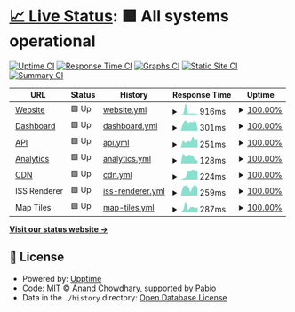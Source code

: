 # [📈 Live Status](https://chewey-bot.github.io/status): <!--live status--> **🟩 All systems operational**

[![Uptime CI](https://github.com/Chewey-Bot/status/workflows/Uptime%20CI/badge.svg)](https://github.com/Chewey-Bot/status/actions?query=workflow%3A%22Uptime+CI%22)
[![Response Time CI](https://github.com/Chewey-Bot/status/workflows/Response%20Time%20CI/badge.svg)](https://github.com/Chewey-Bot/status/actions?query=workflow%3A%22Response+Time+CI%22)
[![Graphs CI](https://github.com/Chewey-Bot/status/workflows/Graphs%20CI/badge.svg)](https://github.com/Chewey-Bot/status/actions?query=workflow%3A%22Graphs+CI%22)
[![Static Site CI](https://github.com/Chewey-Bot/status/workflows/Static%20Site%20CI/badge.svg)](https://github.com/Chewey-Bot/status/actions?query=workflow%3A%22Static+Site+CI%22)
[![Summary CI](https://github.com/Chewey-Bot/status/workflows/Summary%20CI/badge.svg)](https://github.com/Chewey-Bot/status/actions?query=workflow%3A%22Summary+CI%22)

<!--start: status pages-->
<!-- This summary is generated by Upptime (https://github.com/upptime/upptime) -->
<!-- Do not edit this manually, your changes will be overwritten -->
<!-- prettier-ignore -->
| URL | Status | History | Response Time | Uptime |
| --- | ------ | ------- | ------------- | ------ |
| <img alt="" src="https://icons.duckduckgo.com/ip3/chewey-bot.top.ico" height="13"> [Website](https://chewey-bot.top) | 🟩 Up | [website.yml](https://github.com/Chewey-Bot/status/commits/HEAD/history/website.yml) | <details><summary><img alt="Response time graph" src="./graphs/website/response-time-week.png" height="20"> 916ms</summary><br><a href="https://status.chewey-bot.top/history/website"><img alt="Response time 390" src="https://img.shields.io/endpoint?url=https%3A%2F%2Fraw.githubusercontent.com%2FChewey-Bot%2Fstatus%2FHEAD%2Fapi%2Fwebsite%2Fresponse-time.json"></a><br><a href="https://status.chewey-bot.top/history/website"><img alt="24-hour response time 539" src="https://img.shields.io/endpoint?url=https%3A%2F%2Fraw.githubusercontent.com%2FChewey-Bot%2Fstatus%2FHEAD%2Fapi%2Fwebsite%2Fresponse-time-day.json"></a><br><a href="https://status.chewey-bot.top/history/website"><img alt="7-day response time 916" src="https://img.shields.io/endpoint?url=https%3A%2F%2Fraw.githubusercontent.com%2FChewey-Bot%2Fstatus%2FHEAD%2Fapi%2Fwebsite%2Fresponse-time-week.json"></a><br><a href="https://status.chewey-bot.top/history/website"><img alt="30-day response time 498" src="https://img.shields.io/endpoint?url=https%3A%2F%2Fraw.githubusercontent.com%2FChewey-Bot%2Fstatus%2FHEAD%2Fapi%2Fwebsite%2Fresponse-time-month.json"></a><br><a href="https://status.chewey-bot.top/history/website"><img alt="1-year response time 390" src="https://img.shields.io/endpoint?url=https%3A%2F%2Fraw.githubusercontent.com%2FChewey-Bot%2Fstatus%2FHEAD%2Fapi%2Fwebsite%2Fresponse-time-year.json"></a></details> | <details><summary><a href="https://status.chewey-bot.top/history/website">100.00%</a></summary><a href="https://status.chewey-bot.top/history/website"><img alt="All-time uptime 99.67%" src="https://img.shields.io/endpoint?url=https%3A%2F%2Fraw.githubusercontent.com%2FChewey-Bot%2Fstatus%2FHEAD%2Fapi%2Fwebsite%2Fuptime.json"></a><br><a href="https://status.chewey-bot.top/history/website"><img alt="24-hour uptime 100.00%" src="https://img.shields.io/endpoint?url=https%3A%2F%2Fraw.githubusercontent.com%2FChewey-Bot%2Fstatus%2FHEAD%2Fapi%2Fwebsite%2Fuptime-day.json"></a><br><a href="https://status.chewey-bot.top/history/website"><img alt="7-day uptime 100.00%" src="https://img.shields.io/endpoint?url=https%3A%2F%2Fraw.githubusercontent.com%2FChewey-Bot%2Fstatus%2FHEAD%2Fapi%2Fwebsite%2Fuptime-week.json"></a><br><a href="https://status.chewey-bot.top/history/website"><img alt="30-day uptime 100.00%" src="https://img.shields.io/endpoint?url=https%3A%2F%2Fraw.githubusercontent.com%2FChewey-Bot%2Fstatus%2FHEAD%2Fapi%2Fwebsite%2Fuptime-month.json"></a><br><a href="https://status.chewey-bot.top/history/website"><img alt="1-year uptime 99.67%" src="https://img.shields.io/endpoint?url=https%3A%2F%2Fraw.githubusercontent.com%2FChewey-Bot%2Fstatus%2FHEAD%2Fapi%2Fwebsite%2Fuptime-year.json"></a></details>
| <img alt="" src="https://icons.duckduckgo.com/ip3/dash.chewey-bot.top.ico" height="13"> [Dashboard](https://dash.chewey-bot.top/favicon.ico) | 🟩 Up | [dashboard.yml](https://github.com/Chewey-Bot/status/commits/HEAD/history/dashboard.yml) | <details><summary><img alt="Response time graph" src="./graphs/dashboard/response-time-week.png" height="20"> 301ms</summary><br><a href="https://status.chewey-bot.top/history/dashboard"><img alt="Response time 447" src="https://img.shields.io/endpoint?url=https%3A%2F%2Fraw.githubusercontent.com%2FChewey-Bot%2Fstatus%2FHEAD%2Fapi%2Fdashboard%2Fresponse-time.json"></a><br><a href="https://status.chewey-bot.top/history/dashboard"><img alt="24-hour response time 254" src="https://img.shields.io/endpoint?url=https%3A%2F%2Fraw.githubusercontent.com%2FChewey-Bot%2Fstatus%2FHEAD%2Fapi%2Fdashboard%2Fresponse-time-day.json"></a><br><a href="https://status.chewey-bot.top/history/dashboard"><img alt="7-day response time 301" src="https://img.shields.io/endpoint?url=https%3A%2F%2Fraw.githubusercontent.com%2FChewey-Bot%2Fstatus%2FHEAD%2Fapi%2Fdashboard%2Fresponse-time-week.json"></a><br><a href="https://status.chewey-bot.top/history/dashboard"><img alt="30-day response time 314" src="https://img.shields.io/endpoint?url=https%3A%2F%2Fraw.githubusercontent.com%2FChewey-Bot%2Fstatus%2FHEAD%2Fapi%2Fdashboard%2Fresponse-time-month.json"></a><br><a href="https://status.chewey-bot.top/history/dashboard"><img alt="1-year response time 447" src="https://img.shields.io/endpoint?url=https%3A%2F%2Fraw.githubusercontent.com%2FChewey-Bot%2Fstatus%2FHEAD%2Fapi%2Fdashboard%2Fresponse-time-year.json"></a></details> | <details><summary><a href="https://status.chewey-bot.top/history/dashboard">100.00%</a></summary><a href="https://status.chewey-bot.top/history/dashboard"><img alt="All-time uptime 99.77%" src="https://img.shields.io/endpoint?url=https%3A%2F%2Fraw.githubusercontent.com%2FChewey-Bot%2Fstatus%2FHEAD%2Fapi%2Fdashboard%2Fuptime.json"></a><br><a href="https://status.chewey-bot.top/history/dashboard"><img alt="24-hour uptime 100.00%" src="https://img.shields.io/endpoint?url=https%3A%2F%2Fraw.githubusercontent.com%2FChewey-Bot%2Fstatus%2FHEAD%2Fapi%2Fdashboard%2Fuptime-day.json"></a><br><a href="https://status.chewey-bot.top/history/dashboard"><img alt="7-day uptime 100.00%" src="https://img.shields.io/endpoint?url=https%3A%2F%2Fraw.githubusercontent.com%2FChewey-Bot%2Fstatus%2FHEAD%2Fapi%2Fdashboard%2Fuptime-week.json"></a><br><a href="https://status.chewey-bot.top/history/dashboard"><img alt="30-day uptime 100.00%" src="https://img.shields.io/endpoint?url=https%3A%2F%2Fraw.githubusercontent.com%2FChewey-Bot%2Fstatus%2FHEAD%2Fapi%2Fdashboard%2Fuptime-month.json"></a><br><a href="https://status.chewey-bot.top/history/dashboard"><img alt="1-year uptime 99.77%" src="https://img.shields.io/endpoint?url=https%3A%2F%2Fraw.githubusercontent.com%2FChewey-Bot%2Fstatus%2FHEAD%2Fapi%2Fdashboard%2Fuptime-year.json"></a></details>
| <img alt="" src="https://icons.duckduckgo.com/ip3/api.chewey-bot.top.ico" height="13"> [API](https://api.chewey-bot.top) | 🟩 Up | [api.yml](https://github.com/Chewey-Bot/status/commits/HEAD/history/api.yml) | <details><summary><img alt="Response time graph" src="./graphs/api/response-time-week.png" height="20"> 251ms</summary><br><a href="https://status.chewey-bot.top/history/api"><img alt="Response time 317" src="https://img.shields.io/endpoint?url=https%3A%2F%2Fraw.githubusercontent.com%2FChewey-Bot%2Fstatus%2FHEAD%2Fapi%2Fapi%2Fresponse-time.json"></a><br><a href="https://status.chewey-bot.top/history/api"><img alt="24-hour response time 268" src="https://img.shields.io/endpoint?url=https%3A%2F%2Fraw.githubusercontent.com%2FChewey-Bot%2Fstatus%2FHEAD%2Fapi%2Fapi%2Fresponse-time-day.json"></a><br><a href="https://status.chewey-bot.top/history/api"><img alt="7-day response time 251" src="https://img.shields.io/endpoint?url=https%3A%2F%2Fraw.githubusercontent.com%2FChewey-Bot%2Fstatus%2FHEAD%2Fapi%2Fapi%2Fresponse-time-week.json"></a><br><a href="https://status.chewey-bot.top/history/api"><img alt="30-day response time 297" src="https://img.shields.io/endpoint?url=https%3A%2F%2Fraw.githubusercontent.com%2FChewey-Bot%2Fstatus%2FHEAD%2Fapi%2Fapi%2Fresponse-time-month.json"></a><br><a href="https://status.chewey-bot.top/history/api"><img alt="1-year response time 317" src="https://img.shields.io/endpoint?url=https%3A%2F%2Fraw.githubusercontent.com%2FChewey-Bot%2Fstatus%2FHEAD%2Fapi%2Fapi%2Fresponse-time-year.json"></a></details> | <details><summary><a href="https://status.chewey-bot.top/history/api">100.00%</a></summary><a href="https://status.chewey-bot.top/history/api"><img alt="All-time uptime 99.69%" src="https://img.shields.io/endpoint?url=https%3A%2F%2Fraw.githubusercontent.com%2FChewey-Bot%2Fstatus%2FHEAD%2Fapi%2Fapi%2Fuptime.json"></a><br><a href="https://status.chewey-bot.top/history/api"><img alt="24-hour uptime 100.00%" src="https://img.shields.io/endpoint?url=https%3A%2F%2Fraw.githubusercontent.com%2FChewey-Bot%2Fstatus%2FHEAD%2Fapi%2Fapi%2Fuptime-day.json"></a><br><a href="https://status.chewey-bot.top/history/api"><img alt="7-day uptime 100.00%" src="https://img.shields.io/endpoint?url=https%3A%2F%2Fraw.githubusercontent.com%2FChewey-Bot%2Fstatus%2FHEAD%2Fapi%2Fapi%2Fuptime-week.json"></a><br><a href="https://status.chewey-bot.top/history/api"><img alt="30-day uptime 99.98%" src="https://img.shields.io/endpoint?url=https%3A%2F%2Fraw.githubusercontent.com%2FChewey-Bot%2Fstatus%2FHEAD%2Fapi%2Fapi%2Fuptime-month.json"></a><br><a href="https://status.chewey-bot.top/history/api"><img alt="1-year uptime 99.69%" src="https://img.shields.io/endpoint?url=https%3A%2F%2Fraw.githubusercontent.com%2FChewey-Bot%2Fstatus%2FHEAD%2Fapi%2Fapi%2Fuptime-year.json"></a></details>
| <img alt="" src="https://icons.duckduckgo.com/ip3/api.chewey-bot.top.ico" height="13"> [Analytics](https://api.chewey-bot.top/analytics/getlatest/220625669032247296) | 🟩 Up | [analytics.yml](https://github.com/Chewey-Bot/status/commits/HEAD/history/analytics.yml) | <details><summary><img alt="Response time graph" src="./graphs/analytics/response-time-week.png" height="20"> 128ms</summary><br><a href="https://status.chewey-bot.top/history/analytics"><img alt="Response time 148" src="https://img.shields.io/endpoint?url=https%3A%2F%2Fraw.githubusercontent.com%2FChewey-Bot%2Fstatus%2FHEAD%2Fapi%2Fanalytics%2Fresponse-time.json"></a><br><a href="https://status.chewey-bot.top/history/analytics"><img alt="24-hour response time 80" src="https://img.shields.io/endpoint?url=https%3A%2F%2Fraw.githubusercontent.com%2FChewey-Bot%2Fstatus%2FHEAD%2Fapi%2Fanalytics%2Fresponse-time-day.json"></a><br><a href="https://status.chewey-bot.top/history/analytics"><img alt="7-day response time 128" src="https://img.shields.io/endpoint?url=https%3A%2F%2Fraw.githubusercontent.com%2FChewey-Bot%2Fstatus%2FHEAD%2Fapi%2Fanalytics%2Fresponse-time-week.json"></a><br><a href="https://status.chewey-bot.top/history/analytics"><img alt="30-day response time 155" src="https://img.shields.io/endpoint?url=https%3A%2F%2Fraw.githubusercontent.com%2FChewey-Bot%2Fstatus%2FHEAD%2Fapi%2Fanalytics%2Fresponse-time-month.json"></a><br><a href="https://status.chewey-bot.top/history/analytics"><img alt="1-year response time 148" src="https://img.shields.io/endpoint?url=https%3A%2F%2Fraw.githubusercontent.com%2FChewey-Bot%2Fstatus%2FHEAD%2Fapi%2Fanalytics%2Fresponse-time-year.json"></a></details> | <details><summary><a href="https://status.chewey-bot.top/history/analytics">100.00%</a></summary><a href="https://status.chewey-bot.top/history/analytics"><img alt="All-time uptime 99.22%" src="https://img.shields.io/endpoint?url=https%3A%2F%2Fraw.githubusercontent.com%2FChewey-Bot%2Fstatus%2FHEAD%2Fapi%2Fanalytics%2Fuptime.json"></a><br><a href="https://status.chewey-bot.top/history/analytics"><img alt="24-hour uptime 100.00%" src="https://img.shields.io/endpoint?url=https%3A%2F%2Fraw.githubusercontent.com%2FChewey-Bot%2Fstatus%2FHEAD%2Fapi%2Fanalytics%2Fuptime-day.json"></a><br><a href="https://status.chewey-bot.top/history/analytics"><img alt="7-day uptime 100.00%" src="https://img.shields.io/endpoint?url=https%3A%2F%2Fraw.githubusercontent.com%2FChewey-Bot%2Fstatus%2FHEAD%2Fapi%2Fanalytics%2Fuptime-week.json"></a><br><a href="https://status.chewey-bot.top/history/analytics"><img alt="30-day uptime 100.00%" src="https://img.shields.io/endpoint?url=https%3A%2F%2Fraw.githubusercontent.com%2FChewey-Bot%2Fstatus%2FHEAD%2Fapi%2Fanalytics%2Fuptime-month.json"></a><br><a href="https://status.chewey-bot.top/history/analytics"><img alt="1-year uptime 99.22%" src="https://img.shields.io/endpoint?url=https%3A%2F%2Fraw.githubusercontent.com%2FChewey-Bot%2Fstatus%2FHEAD%2Fapi%2Fanalytics%2Fuptime-year.json"></a></details>
| <img alt="" src="https://icons.duckduckgo.com/ip3/cdn.chewey-bot.top.ico" height="13"> [CDN](https://cdn.chewey-bot.top) | 🟩 Up | [cdn.yml](https://github.com/Chewey-Bot/status/commits/HEAD/history/cdn.yml) | <details><summary><img alt="Response time graph" src="./graphs/cdn/response-time-week.png" height="20"> 224ms</summary><br><a href="https://status.chewey-bot.top/history/cdn"><img alt="Response time 226" src="https://img.shields.io/endpoint?url=https%3A%2F%2Fraw.githubusercontent.com%2FChewey-Bot%2Fstatus%2FHEAD%2Fapi%2Fcdn%2Fresponse-time.json"></a><br><a href="https://status.chewey-bot.top/history/cdn"><img alt="24-hour response time 326" src="https://img.shields.io/endpoint?url=https%3A%2F%2Fraw.githubusercontent.com%2FChewey-Bot%2Fstatus%2FHEAD%2Fapi%2Fcdn%2Fresponse-time-day.json"></a><br><a href="https://status.chewey-bot.top/history/cdn"><img alt="7-day response time 224" src="https://img.shields.io/endpoint?url=https%3A%2F%2Fraw.githubusercontent.com%2FChewey-Bot%2Fstatus%2FHEAD%2Fapi%2Fcdn%2Fresponse-time-week.json"></a><br><a href="https://status.chewey-bot.top/history/cdn"><img alt="30-day response time 209" src="https://img.shields.io/endpoint?url=https%3A%2F%2Fraw.githubusercontent.com%2FChewey-Bot%2Fstatus%2FHEAD%2Fapi%2Fcdn%2Fresponse-time-month.json"></a><br><a href="https://status.chewey-bot.top/history/cdn"><img alt="1-year response time 226" src="https://img.shields.io/endpoint?url=https%3A%2F%2Fraw.githubusercontent.com%2FChewey-Bot%2Fstatus%2FHEAD%2Fapi%2Fcdn%2Fresponse-time-year.json"></a></details> | <details><summary><a href="https://status.chewey-bot.top/history/cdn">100.00%</a></summary><a href="https://status.chewey-bot.top/history/cdn"><img alt="All-time uptime 100.00%" src="https://img.shields.io/endpoint?url=https%3A%2F%2Fraw.githubusercontent.com%2FChewey-Bot%2Fstatus%2FHEAD%2Fapi%2Fcdn%2Fuptime.json"></a><br><a href="https://status.chewey-bot.top/history/cdn"><img alt="24-hour uptime 100.00%" src="https://img.shields.io/endpoint?url=https%3A%2F%2Fraw.githubusercontent.com%2FChewey-Bot%2Fstatus%2FHEAD%2Fapi%2Fcdn%2Fuptime-day.json"></a><br><a href="https://status.chewey-bot.top/history/cdn"><img alt="7-day uptime 100.00%" src="https://img.shields.io/endpoint?url=https%3A%2F%2Fraw.githubusercontent.com%2FChewey-Bot%2Fstatus%2FHEAD%2Fapi%2Fcdn%2Fuptime-week.json"></a><br><a href="https://status.chewey-bot.top/history/cdn"><img alt="30-day uptime 100.00%" src="https://img.shields.io/endpoint?url=https%3A%2F%2Fraw.githubusercontent.com%2FChewey-Bot%2Fstatus%2FHEAD%2Fapi%2Fcdn%2Fuptime-month.json"></a><br><a href="https://status.chewey-bot.top/history/cdn"><img alt="1-year uptime 100.00%" src="https://img.shields.io/endpoint?url=https%3A%2F%2Fraw.githubusercontent.com%2FChewey-Bot%2Fstatus%2FHEAD%2Fapi%2Fcdn%2Fuptime-year.json"></a></details>
| <img alt="" src="https://icons.duckduckgo.com/ip3/null.ico" height="13"> ISS Renderer | 🟩 Up | [iss-renderer.yml](https://github.com/Chewey-Bot/status/commits/HEAD/history/iss-renderer.yml) | <details><summary><img alt="Response time graph" src="./graphs/iss-renderer/response-time-week.png" height="20"> 259ms</summary><br><a href="https://status.chewey-bot.top/history/iss-renderer"><img alt="Response time 280" src="https://img.shields.io/endpoint?url=https%3A%2F%2Fraw.githubusercontent.com%2FChewey-Bot%2Fstatus%2FHEAD%2Fapi%2Fiss-renderer%2Fresponse-time.json"></a><br><a href="https://status.chewey-bot.top/history/iss-renderer"><img alt="24-hour response time 61" src="https://img.shields.io/endpoint?url=https%3A%2F%2Fraw.githubusercontent.com%2FChewey-Bot%2Fstatus%2FHEAD%2Fapi%2Fiss-renderer%2Fresponse-time-day.json"></a><br><a href="https://status.chewey-bot.top/history/iss-renderer"><img alt="7-day response time 259" src="https://img.shields.io/endpoint?url=https%3A%2F%2Fraw.githubusercontent.com%2FChewey-Bot%2Fstatus%2FHEAD%2Fapi%2Fiss-renderer%2Fresponse-time-week.json"></a><br><a href="https://status.chewey-bot.top/history/iss-renderer"><img alt="30-day response time 258" src="https://img.shields.io/endpoint?url=https%3A%2F%2Fraw.githubusercontent.com%2FChewey-Bot%2Fstatus%2FHEAD%2Fapi%2Fiss-renderer%2Fresponse-time-month.json"></a><br><a href="https://status.chewey-bot.top/history/iss-renderer"><img alt="1-year response time 280" src="https://img.shields.io/endpoint?url=https%3A%2F%2Fraw.githubusercontent.com%2FChewey-Bot%2Fstatus%2FHEAD%2Fapi%2Fiss-renderer%2Fresponse-time-year.json"></a></details> | <details><summary><a href="https://status.chewey-bot.top/history/iss-renderer">100.00%</a></summary><a href="https://status.chewey-bot.top/history/iss-renderer"><img alt="All-time uptime 99.68%" src="https://img.shields.io/endpoint?url=https%3A%2F%2Fraw.githubusercontent.com%2FChewey-Bot%2Fstatus%2FHEAD%2Fapi%2Fiss-renderer%2Fuptime.json"></a><br><a href="https://status.chewey-bot.top/history/iss-renderer"><img alt="24-hour uptime 100.00%" src="https://img.shields.io/endpoint?url=https%3A%2F%2Fraw.githubusercontent.com%2FChewey-Bot%2Fstatus%2FHEAD%2Fapi%2Fiss-renderer%2Fuptime-day.json"></a><br><a href="https://status.chewey-bot.top/history/iss-renderer"><img alt="7-day uptime 100.00%" src="https://img.shields.io/endpoint?url=https%3A%2F%2Fraw.githubusercontent.com%2FChewey-Bot%2Fstatus%2FHEAD%2Fapi%2Fiss-renderer%2Fuptime-week.json"></a><br><a href="https://status.chewey-bot.top/history/iss-renderer"><img alt="30-day uptime 100.00%" src="https://img.shields.io/endpoint?url=https%3A%2F%2Fraw.githubusercontent.com%2FChewey-Bot%2Fstatus%2FHEAD%2Fapi%2Fiss-renderer%2Fuptime-month.json"></a><br><a href="https://status.chewey-bot.top/history/iss-renderer"><img alt="1-year uptime 99.68%" src="https://img.shields.io/endpoint?url=https%3A%2F%2Fraw.githubusercontent.com%2FChewey-Bot%2Fstatus%2FHEAD%2Fapi%2Fiss-renderer%2Fuptime-year.json"></a></details>
| <img alt="" src="https://icons.duckduckgo.com/ip3/null.ico" height="13"> Map Tiles | 🟩 Up | [map-tiles.yml](https://github.com/Chewey-Bot/status/commits/HEAD/history/map-tiles.yml) | <details><summary><img alt="Response time graph" src="./graphs/map-tiles/response-time-week.png" height="20"> 287ms</summary><br><a href="https://status.chewey-bot.top/history/map-tiles"><img alt="Response time 348" src="https://img.shields.io/endpoint?url=https%3A%2F%2Fraw.githubusercontent.com%2FChewey-Bot%2Fstatus%2FHEAD%2Fapi%2Fmap-tiles%2Fresponse-time.json"></a><br><a href="https://status.chewey-bot.top/history/map-tiles"><img alt="24-hour response time 74" src="https://img.shields.io/endpoint?url=https%3A%2F%2Fraw.githubusercontent.com%2FChewey-Bot%2Fstatus%2FHEAD%2Fapi%2Fmap-tiles%2Fresponse-time-day.json"></a><br><a href="https://status.chewey-bot.top/history/map-tiles"><img alt="7-day response time 287" src="https://img.shields.io/endpoint?url=https%3A%2F%2Fraw.githubusercontent.com%2FChewey-Bot%2Fstatus%2FHEAD%2Fapi%2Fmap-tiles%2Fresponse-time-week.json"></a><br><a href="https://status.chewey-bot.top/history/map-tiles"><img alt="30-day response time 253" src="https://img.shields.io/endpoint?url=https%3A%2F%2Fraw.githubusercontent.com%2FChewey-Bot%2Fstatus%2FHEAD%2Fapi%2Fmap-tiles%2Fresponse-time-month.json"></a><br><a href="https://status.chewey-bot.top/history/map-tiles"><img alt="1-year response time 348" src="https://img.shields.io/endpoint?url=https%3A%2F%2Fraw.githubusercontent.com%2FChewey-Bot%2Fstatus%2FHEAD%2Fapi%2Fmap-tiles%2Fresponse-time-year.json"></a></details> | <details><summary><a href="https://status.chewey-bot.top/history/map-tiles">100.00%</a></summary><a href="https://status.chewey-bot.top/history/map-tiles"><img alt="All-time uptime 100.00%" src="https://img.shields.io/endpoint?url=https%3A%2F%2Fraw.githubusercontent.com%2FChewey-Bot%2Fstatus%2FHEAD%2Fapi%2Fmap-tiles%2Fuptime.json"></a><br><a href="https://status.chewey-bot.top/history/map-tiles"><img alt="24-hour uptime 100.00%" src="https://img.shields.io/endpoint?url=https%3A%2F%2Fraw.githubusercontent.com%2FChewey-Bot%2Fstatus%2FHEAD%2Fapi%2Fmap-tiles%2Fuptime-day.json"></a><br><a href="https://status.chewey-bot.top/history/map-tiles"><img alt="7-day uptime 100.00%" src="https://img.shields.io/endpoint?url=https%3A%2F%2Fraw.githubusercontent.com%2FChewey-Bot%2Fstatus%2FHEAD%2Fapi%2Fmap-tiles%2Fuptime-week.json"></a><br><a href="https://status.chewey-bot.top/history/map-tiles"><img alt="30-day uptime 100.00%" src="https://img.shields.io/endpoint?url=https%3A%2F%2Fraw.githubusercontent.com%2FChewey-Bot%2Fstatus%2FHEAD%2Fapi%2Fmap-tiles%2Fuptime-month.json"></a><br><a href="https://status.chewey-bot.top/history/map-tiles"><img alt="1-year uptime 100.00%" src="https://img.shields.io/endpoint?url=https%3A%2F%2Fraw.githubusercontent.com%2FChewey-Bot%2Fstatus%2FHEAD%2Fapi%2Fmap-tiles%2Fuptime-year.json"></a></details>

<!--end: status pages-->

[**Visit our status website →**](https://chewey-bot.github.io/status)

## 📄 License

- Powered by: [Upptime](https://github.com/upptime/upptime)
- Code: [MIT](./LICENSE) © [Anand Chowdhary](https://anandchowdhary.com), supported by [Pabio](https://pabio.com)
- Data in the `./history` directory: [Open Database License](https://opendatacommons.org/licenses/odbl/1-0/)
